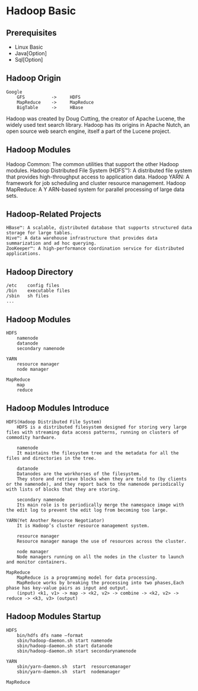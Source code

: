 # Hadoop Basic

## Prerequisites
* Linux Basic
* Java[Option]
* Sql[Option]

## Hadoop Origin
    Google
        GFS          ->     HDFS
        MapReduce    ->     MapReduce
        BigTable     ->     HBase
Hadoop was created by Doug Cutting, the creator of Apache Lucene, the widely used text search library. 
Hadoop has its origins in Apache Nutch, an open source web search engine, itself a part of the Lucene project.
    
## Hadoop Modules
Hadoop Common: The common utilities that support the other Hadoop modules.
Hadoop Distributed File System (HDFS™): A distributed file system that provides high-throughput access to application data.
Hadoop YARN: A framework for job scheduling and cluster resource management.
Hadoop MapReduce: A Y   ARN-based system for parallel processing of large data sets.

## Hadoop-Related Projects 
    HBase™: A scalable, distributed database that supports structured data storage for large tables.
    Hive™: A data warehouse infrastructure that provides data summarization and ad hoc querying.
    ZooKeeper™: A high-performance coordination service for distributed applications.

## Hadoop Directory
    /etc    config files
    /bin    executable files
    /sbin   sh files
    ...

## Hadoop Modules
    HDFS
        namenode
        datanode
        secondary namenode

    YARN
        resource manager
        node manager

    MapReduce
        map
        reduce

## Hadoop Modules Introduce
    HDFS(Hadoop Distributed File System)
        HDFS is a distributed filesystem designed for storing very large files with streaming data access patterns, running on clusters of commodity hardware.
        
        namenode
        It maintains the filesystem tree and the metadata for all the files and directories in the tree.

        datanode
        Datanodes are the workhorses of the filesystem. 
        They store and retrieve blocks when they are told to (by clients or the namenode), and they report back to the namenode periodically with lists of blocks that they are storing.

        secondary namenode
        Its main role is to periodically merge the namespace image with the edit log to prevent the edit log from becoming too large.

    YARN(Yet Another Resource Negotiator)
        It is Hadoop’s cluster resource management system.
        
        resource manager
        Resource manager manage the use of resources across the cluster.

        node manager
        Node managers running on all the nodes in the cluster to launch and monitor containers.
    
    MapReduce
        MapReduce is a programming model for data processing.
        MapReduce works by breaking the processing into two phases,Each phase has key-value pairs as input and output.
        (input) <k1, v1> -> map -> <k2, v2> -> combine -> <k2, v2> -> reduce -> <k3, v3> (output)

## Hadoop Modules Startup
    HDFS
        bin/hdfs dfs name –format
        sbin/hadoop-daemon.sh start namenode
        sbin/hadoop-daemon.sh start datanode
        sbin/hadoop-daemon.sh start secondarynamenode

    YARN
        sbin/yarn-daemon.sh  start  resourcemanager
        sbin/yarn-daemon.sh  start  nodemanager

    MapReduce
